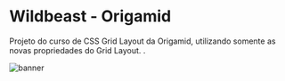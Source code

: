 # Wildbeast - Origamid

Projeto do curso de CSS Grid Layout da Origamid, utilizando somente as novas propriedades do Grid Layout. .

![banner](https://github.com/hildebrandofilho/wildbeast-origamid/blob/main/readme.png)

